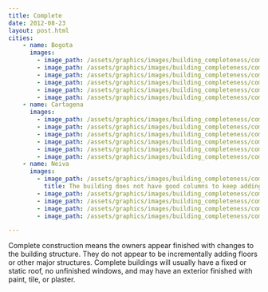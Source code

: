 ```yaml
---
title: Complete
date: 2012-08-23
layout: post.html
cities:
    - name: Bogota
      images:
        - image_path: /assets/graphics/images/building_completeness/complete_bogota_01.jpg
        - image_path: /assets/graphics/images/building_completeness/complete_bogota_02.jpg
        - image_path: /assets/graphics/images/building_completeness/complete_bogota_03.jpg
        - image_path: /assets/graphics/images/building_completeness/complete_bogota_04.jpg
        - image_path: /assets/graphics/images/building_completeness/complete_bogota_05.jpg
        - image_path: /assets/graphics/images/building_completeness/complete_bogota_06.jpg
    - name: Cartagena
      images:
        - image_path: /assets/graphics/images/building_completeness/complete_cartagena_01.png
        - image_path: /assets/graphics/images/building_completeness/complete_cartagena_02.png
        - image_path: /assets/graphics/images/building_completeness/complete_cartagena_03.png
        - image_path: /assets/graphics/images/building_completeness/complete_cartagena_04.png
        - image_path: /assets/graphics/images/building_completeness/complete_cartagena_05.png
        - image_path: /assets/graphics/images/building_completeness/complete_cartagena_06.png
    - name: Neiva
      images:
        - image_path: /assets/graphics/images/building_completeness/complete_neiva_01.png
          title: The building does not have good columns to keep adding more floors.
        - image_path: /assets/graphics/images/building_completeness/complete_neiva_02.png
        - image_path: /assets/graphics/images/building_completeness/complete_neiva_03.png
        - image_path: /assets/graphics/images/building_completeness/complete_neiva_04.png
        - image_path: /assets/graphics/images/building_completeness/complete_neiva_05.png

---
```


Complete construction means the owners appear finished with changes to the building structure. They do not appear to be incrementally adding floors or other major structures. Complete buildings will usually have a fixed or static roof, no unfinished windows, and may have an exterior finished with paint, tile, or plaster.